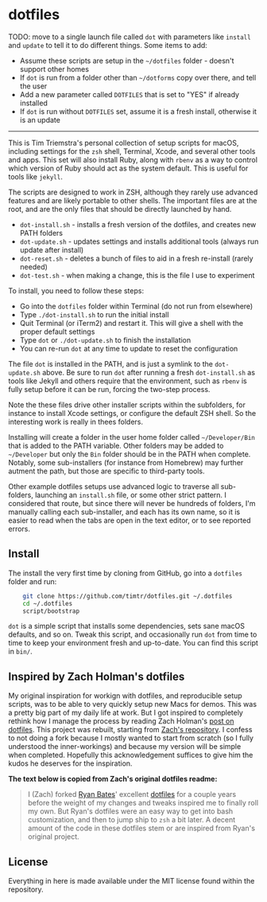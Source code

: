 # dotfiles

TODO:  move to a single launch file called `dot` with parameters like `install` and `update` to tell it to do different things. Some items to add:

- Assume these scripts are setup in the `~/dotfiles` folder - doesn't support other homes
- If `dot` is run from a folder other than `~/dotforms` copy over there, and tell the user
- Add a new parameter called `DOTFILES` that is set to "YES" if already installed
- If `dot` is run without `DOTFILES` set, assume it is a fresh install, otherwise it is an update


___


This is Tim Triemstra's personal collection of setup scripts for macOS, including settings for the `zsh` shell, Terminal, Xcode, and several other tools and apps. This set will also install Ruby, along with `rbenv` as a way to control which version of Ruby should act as the system default. This is useful for tools like `jekyll`.

The scripts are designed to work in ZSH, although they rarely use advanced features and are likely portable to other shells. The important files are at the root, and are the only files that should be directly launched by hand.

- `dot-install.sh`  - installs a fresh version of the dotfiles, and creates new PATH folders
- `dot-update.sh`  - updates settings and  installs additional tools (always run update after install)
- `dot-reset.sh`  - deletes a bunch of files to aid in a fresh re-install (rarely needed)
- `dot-test.sh` - when making a change, this is the file I use to experiment

To install, you need to follow these steps:
- Go into the `dotfiles` folder within Terminal (do not run from elsewhere)
- Type `./dot-install.sh` to run the initial install
- Quit Terminal (or iTerm2) and restart it. This will give a shell with the proper default settings
- Type `dot` or `./dot-update.sh` to finish the installation
- You can re-run `dot` at any time to update to reset the configuration

The file  `dot` is installed in the PATH, and is just a symlink to the `dot-update.sh` above. Be sure to run `dot` after running a fresh `dot-install.sh` as tools like Jekyll and others require that the environment, such as `rbenv` is fully setup before it can be run, forcing the two-step process.

Note the these files drive other installer scripts within the subfolders, for instance to install Xcode settings, or configure the default ZSH shell. So the interesting work is really in thees folders.

Installing will create a folder in the user home folder called `~/Developer/Bin` that is added to the PATH variable. Other folders may be added to `~/Developer` but only the `Bin` folder should be in the PATH when complete. Notably, some sub-installers (for instance from Homebrew) may further autment the path, but those are specific to third-party tools.

Other example dotfiles setups use advanced logic to traverse all sub-folders, launching an `install.sh` file, or some other strict pattern. I considered that route, but since there will never be hundreds of folders, I'm manually calling each sub-installer, and each has its own name, so it is easier to read when the tabs are open in the text editor, or to see reported errors.



## Install

The install the very first time by cloning from GitHub, go into a `dotfiles` folder and run:

```sh
    git clone https://github.com/timtr/dotfiles.git ~/.dotfiles
    cd ~/.dotfiles
    script/bootstrap
```


`dot` is a simple script that installs some dependencies, sets sane macOS
defaults, and so on. Tweak this script, and occasionally run `dot` from
time to time to keep your environment fresh and up-to-date. You can find
this script in `bin/`.




## Inspired by Zach Holman's dotfiles

My original inspiration for workign with dotfiles, and reproducible setup scripts, was to be able to very quickly setup new Macs for demos. This was a pretty big part of my daily life at work. But I got inspired to completely rethink how I manage the process by reading Zach Holman's [post on dotfiles](http://zachholman.com/2010/08/dotfiles-are-meant-to-be-forked/). This project was rebuilt, starting from [Zach's repository](https://github.com/holman/dotfiles/). I confess to not doing a fork because I mostly wanted to start from scratch (so I fully understood the inner-workings) and because my version will be  simple when completed. Hopefully this acknowledgement suffices to give him the kudos he deserves for the inspiration.


**The text below is copied from Zach's original dotfiles readme:**

> I (Zach) forked [Ryan Bates](http://github.com/ryanb)' excellent [dotfiles](http://github.com/ryanb/dotfiles) for a couple years before the weight of my changes and tweaks inspired me to finally roll my own. But Ryan's dotfiles were an easy way to get into bash customization, and then to jump ship to `zsh` a bit later. A decent amount of the code in these dotfiles stem or are inspired from Ryan's original project.


## License

Everything in here is made available under the MIT license found within the repository.
